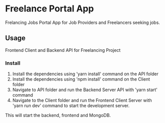 # Freelance Portal App

Frelancing Jobs Portal App for Job Providers and Freelancers seeking jobs.

## Usage

Frontend Client and Backend API for Freelancing Project

### Install

1. Install the dependencies using 'yarn install' command on the API folder
2. Install the dependencies using 'npm install' command on the Client folder
3. Navigate to API folder and run the Backend Server API with 'yarn start' command
4. Navigate to the Client folder and run the Frontend Client Server with 'yarn run dev' command to start the development server.

This will start the backend, frontend and MongoDB.
